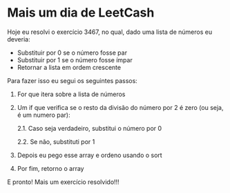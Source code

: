 # Mais um dia de LeetCash

Hoje eu resolvi o exercício 3467, no qual, dado uma lista de números eu deveria:

- Substituir por 0 se o número fosse par
- Substituir por 1 se o número fosse ímpar
- Retornar a lista em ordem crescente

Para fazer isso eu segui os seguintes passos:

1. For que itera sobre a lista de números
2. Um if que verifica se o resto da divisão do número por 2 é zero (ou seja, é um numero par): 
    
    2.1. Caso seja verdadeiro, substitui o número por 0

    2.2. Se não, substituti por 1

3. Depois eu pego esse array e ordeno usando o sort
4. Por fim, retorno o array

E pronto! Mais um exercício resolvido!!!